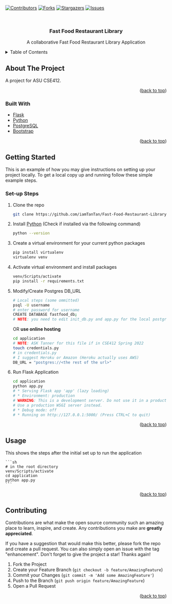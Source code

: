 <div id="top"></div>

[![Contributors][contributors-shield]][contributors-url]
[![Forks][forks-shield]][forks-url]
[![Stargazers][stars-shield]][stars-url]
[![Issues][issues-shield]][issues-url]

<!-- PROJECT LOGO -->
<br />
<div align="center">
<h3 align="center">Fast Food Restaurant Library</h3>

  <p align="center">
    A collaborative Fast Food Restaurant Library Application
  </p>
</div>

<!-- TABLE OF CONTENTS -->
<details>
  <summary>Table of Contents</summary>
  <ol>
    <li>
      <a href="#about-the-project">About The Project</a>
      <ul>
        <li><a href="#built-with">Built With</a></li>
      </ul>
    </li>
    <li>
      <a href="#getting-started">Getting Started</a>
      <ul>
        <li><a href="#set-up-steps">Set-up Steps</a></li>
      </ul>
    </li>
    <li><a href="#usage">Usage</a></li>
  </ol>
</details>

<!-- ABOUT THE PROJECT -->

## About The Project

A project for ASU CSE412.

<p align="right">(<a href="#top">back to top</a>)</p>

### Built With

-   [Flask](https://flask.palletsprojects.com/en/2.0.x/)
-   [Python](https://www.python.org/)
-   [PostgreSQL](https://www.postgresql.org/)
-   [Bootstrap](https://getbootstrap.com)

<p align="right">(<a href="#top">back to top</a>)</p>

<!-- GETTING STARTED -->

## Getting Started

This is an example of how you may give instructions on setting up your project locally.
To get a local copy up and running follow these simple example steps.

### Set-up Steps

1. Clone the repo
    ```sh
    git clone https://github.com/iamTanTan/Fast-Food-Restaurant-Library.git
    ```
2. Install [Python](https://www.python.org/) (Check if installed via the following command)
    ```sh
    python --version
    ```
3. Create a virtual environment for your current python packages
    ```sh
    pip install virtualenv
    virtualenv venv
    ```
4. Activate virtual environment and install packages
    ```sh
    venv/Scripts/activate
    pip install -r requirements.txt
    ```
5. Modify/Create Postgres DB_URL

    ```sh
    # Local steps (some ommitted)
    psql -U username
    # enter password for username
    CREATE DATABASE fastfood_db;
    # NOTE: you need to edit init_db.py and app.py for the local postgres details for psycopg2 to work
    ```

    OR **use online hosting**

    ```sh
    cd application
    # NOTE: ASK Tanner for this file if in CSE412 Spring 2022
    touch credentials.py
    # in credentials.py
    # I suggest Heroku or Amazon (Heroku actually uses AWS)
    DB_URL = "postgres://<the rest of the url>"
    ```

6. Run Flask Application
    ```sh
    cd application
    python app.py
    # * Serving Flask app 'app' (lazy loading)
    # * Environment: production
    # WARNING: This is a development server. Do not use it in a production deployment.
    # Use a production WSGI server instead.
    # * Debug mode: off
    # * Running on http://127.0.0.1:5000/ (Press CTRL+C to quit)
    ```

<p align="right">(<a href="#top">back to top</a>)</p>

<!-- USAGE EXAMPLES -->

## Usage

This shows the steps after the initial set up to run the application

    ```sh
    # in the root directory
    venv/Scripts/activate
    cd application
    python app.py
    ```

<p align="right">(<a href="#top">back to top</a>)</p>

<!-- CONTRIBUTING -->

## Contributing

Contributions are what make the open source community such an amazing place to learn, inspire, and create. Any contributions you make are **greatly appreciated**.

If you have a suggestion that would make this better, please fork the repo and create a pull request. You can also simply open an issue with the tag "enhancement".
Don't forget to give the project a star! Thanks again!

1. Fork the Project
2. Create your Feature Branch (`git checkout -b feature/AmazingFeature`)
3. Commit your Changes (`git commit -m 'Add some AmazingFeature'`)
4. Push to the Branch (`git push origin feature/AmazingFeature`)
5. Open a Pull Request

<p align="right">(<a href="#top">back to top</a>)</p>

<!-- MARKDOWN LINKS & IMAGES -->
<!-- https://www.markdownguide.org/basic-syntax/#reference-style-links -->

[contributors-shield]: https://img.shields.io/github/contributors/iamTanTan/Fast-Food-Restaurant-Library.svg?style=for-the-badge
[contributors-url]: https://github.com/iamTanTan/Fast-Food-Restaurant-Library/graphs/contributors
[forks-shield]: https://img.shields.io/github/forks/iamTanTan/Fast-Food-Restaurant-Library.svg?style=for-the-badge
[forks-url]: https://github.com/iamTanTan/Fast-Food-Restaurant-Library/network/members
[stars-shield]: https://img.shields.io/github/stars/iamTanTan/Fast-Food-Restaurant-Library.svg?style=for-the-badge
[stars-url]: https://github.com/iamTanTan/Fast-Food-Restaurant-Library/stargazers
[issues-shield]: https://img.shields.io/github/issues/iamTanTan/Fast-Food-Restaurant-Library.svg?style=for-the-badge
[issues-url]: https://github.com/iamTanTan/Fast-Food-Restaurant-Library/issues
[license-shield]: https://img.shields.io/github/license/iamTanTan/Fast-Food-Restaurant-Library.svg?style=for-the-badge
[license-url]: https://github.com/iamTanTan/Fast-Food-Restaurant-Library/blob/master/LICENSE.txt
[linkedin-shield]: https://img.shields.io/badge/-LinkedIn-black.svg?style=for-the-badge&logo=linkedin&colorB=555
